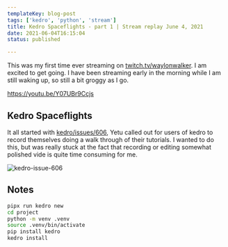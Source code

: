 ```yaml
---
templateKey: blog-post
tags: ['kedro', 'python', 'stream']
title: Kedro Spaceflights - part 1 | Stream replay June 4, 2021
date: 2021-06-04T16:15:04
status: published

---
```


This was my first time ever streaming on
[twitch.tv/waylonwalker](https://twitch.tv/waylonwalker).  I am excited to get going.
I have been streaming early in the morning while I am still waking up, so still
a bit groggy as I go.

https://youtu.be/Y07UBr9Ccjs

## Kedro Spaceflights

It all started with
[kedro/issues/606](https://github.com/quantumblacklabs/kedro/issues/606), Yetu
called out for users of kedro to record themselves doing a walk through of
their tutorials.  I wanted to do this, but was really stuck at the fact that
recording or editing somewhat polished vide is quite time consuming for me.

![kedro-issue-606](https://images.waylonwalker.com/kedro-issue-606.png)

## Notes

``` bash
pipx run kedro new
cd project
python -m venv .venv
source .venv/bin/activate
pip install kedro
kedro install
```

